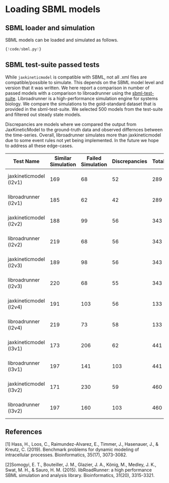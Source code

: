 # Loading SBML models

## SBML loader and simulation
SBML models can be loaded and simulated as follows. 


```python
{!code/sbml.py!}
```


## SBML test-suite passed tests
While `jaxkineticmodel` is compatible with SBML, not all .xml files are compatible/possible to simulate. This depends on the 
SBML model level and version that it was written. We here report a comparison in number of passed models with a comparison
to libroadrunner using the [sbml-test-suite](https://github.com/sbmlteam/sbml-test-suite/tree/release). 
Libroadrunner is a high-performance simulation engine for systems biology. We compare the simulations to the gold-standard
dataset that is provided in the sbml-test-suite. We selected 500 models from the test-suite and filtered out steady state models.

Discrepancies are models where we compared the output from JaxKineticModel to the ground-truth data and observed
differnces between the time-series. Overall,
libroadrunner simulates more than jaxkineticmodel due to some event rules not yet being implemented. In the future 
we hope to address all these edge-cases.

| Test Name              | Similar Simulation | Failed Simulation | Discrepancies | Total | Last run |
|------------------------|--------------------|-------------------|---------------|-------|----------|
| jaxkineticmodel (l2v1) | 169                | 68                | 52            | 289   | 15-02-25 |
| libroadrunner (l2v1)   | 185                | 62                | 42            | 289   | 15-02-25 |
| jaxkineticmodel (l2v2) | 188                | 99                | 56            | 343   | 12-02-25 |
| libroadrunner (l2v2)   | 219                | 68                | 56            | 343   | 12-02-25 |
| jaxkineticmodel (l2v3) | 189                | 98                | 56            | 343   | 12-02-25 |
| libroadrunner (l2v3)   | 220                | 68                | 55            | 343   | 12-02-25 |
| jaxkineticmodel (l2v4) | 191                | 103               | 56            | 133   | 12-02-25 |
| libroadrunner (l2v4)   | 219                | 73                | 58            | 133   | 12-02-25 |
| jaxkineticmodel (l3v1) | 173                | 206               | 62            | 441   | 12-02-25 |
| libroadrunner (l3v1)   | 197                | 141               | 103           | 441   | 12-02-25 |
| jaxkineticmodel (l3v2) | 171                | 230               | 59            | 460   | 12-02-25 |
| libroadrunner (l3v2)   | 197                | 160               | 103           | 460   | 12-02-25 |







## References
[1] Hass, H., Loos, C., Raimundez-Alvarez, E., Timmer, J., Hasenauer, J., & Kreutz, C. (2019). Benchmark problems for dynamic modeling of intracellular processes. Bioinformatics, 35(17), 3073-3082.

[2]Somogyi, E. T., Bouteiller, J. M., Glazier, J. A., König, M., Medley, J. K., Swat, M. H., & Sauro, H. M. (2015). libRoadRunner: a high performance SBML simulation and analysis library. Bioinformatics, 31(20), 3315-3321.
